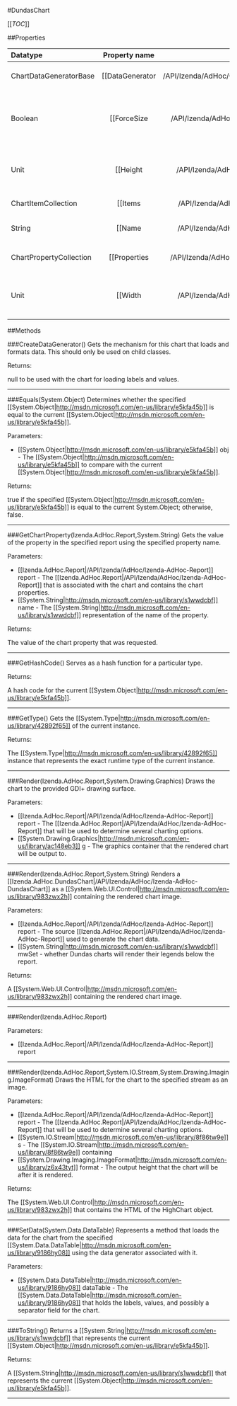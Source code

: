 #DundasChart

[[_TOC_]]

##Properties

|Datatype|Property name|Property description|Default Value|
|:-------|:----------:|:-----------------:|:-----------:|
|ChartDataGeneratorBase|[[DataGenerator|/API/Izenda/AdHoc/CodeSamples/Izenda_AdHoc_Chart_DataGenerator]]| Gets the data generation mechanism that will be used for this chart. |inherited from concrete class|
|Boolean|[[ForceSize|/API/Izenda/AdHoc/CodeSamples/Izenda_AdHoc_Chart_ForceSize]]| Gets or sets whether the height and width of the chart will be set at a fixed number defined by the chart or dynamic according to size requirements. |inherited from concrete class|
|Unit|[[Height|/API/Izenda/AdHoc/CodeSamples/Izenda_AdHoc_Chart_Height]]| Gets or sets the height of the chart. When not set manually, this defaults to use AdHocSettings.ChartSize.Y. |inherited from concrete class|
|ChartItemCollection|[[Items|/API/Izenda/AdHoc/CodeSamples/Izenda_AdHoc_Chart_Items]]|Gets the list of [[Izenda.AdHoc.ChartItem|/API/Izenda/AdHoc/Izenda-AdHoc-ChartItem]] objects that form the labels and values for the chart.|inherited from concrete class|
|String|[[Name|/API/Izenda/AdHoc/CodeSamples/Izenda_AdHoc_Chart_Name]]| Gets or sets the name that identifies what type of chart is being created. |inherited from concrete class|
|ChartPropertyCollection|[[Properties|/API/Izenda/AdHoc/CodeSamples/Izenda_AdHoc_Chart_Properties]]| Gets the collection of chart properties that are used to control various settings. |inherited from concrete class|
|Unit|[[Width|/API/Izenda/AdHoc/CodeSamples/Izenda_AdHoc_Chart_Width]]| Gets or sets the width of the chart. When not set manually, this defaults to use AdHocSettings.ChartSize.X. |inherited from concrete class|


##Methods

###CreateDataGenerator()
 Gets the mechanism for this chart that loads and formats data. This should only be used on child classes. 





Returns:

null to be used with the chart for loading labels and values.


---


###Equals(System.Object)
Determines whether the specified [[System.Object|http://msdn.microsoft.com/en-us/library/e5kfa45b]] is equal to the current [[System.Object|http://msdn.microsoft.com/en-us/library/e5kfa45b]].

Parameters: 

* [[System.Object|http://msdn.microsoft.com/en-us/library/e5kfa45b]] obj  - The [[System.Object|http://msdn.microsoft.com/en-us/library/e5kfa45b]] to compare with the current [[System.Object|http://msdn.microsoft.com/en-us/library/e5kfa45b]].





Returns:

true if the specified [[System.Object|http://msdn.microsoft.com/en-us/library/e5kfa45b]] is equal to the current System.Object; otherwise, false.


---


###GetChartProperty(Izenda.AdHoc.Report,System.String)
 Gets the value of the property in the specified report using the specified property name. 

Parameters: 

* [[Izenda.AdHoc.Report|/API/Izenda/AdHoc/Izenda-AdHoc-Report]] report  - The [[Izenda.AdHoc.Report|/API/Izenda/AdHoc/Izenda-AdHoc-Report]] that is associated with the chart and contains the chart properties.
* [[System.String|http://msdn.microsoft.com/en-us/library/s1wwdcbf]] name  - The [[System.String|http://msdn.microsoft.com/en-us/library/s1wwdcbf]] representation of the name of the property.





Returns:

The value of the chart property that was requested.


---


###GetHashCode()
 Serves as a hash function for a particular type.  





Returns:

A hash code for the current [[System.Object|http://msdn.microsoft.com/en-us/library/e5kfa45b]].


---


###GetType()
Gets the [[System.Type|http://msdn.microsoft.com/en-us/library/42892f65]] of the current instance.





Returns:

The [[System.Type|http://msdn.microsoft.com/en-us/library/42892f65]] instance that represents the exact runtime type of the current instance.


---


###Render(Izenda.AdHoc.Report,System.Drawing.Graphics)
 Draws the chart to the provided GDI+ drawing surface. 

Parameters: 

* [[Izenda.AdHoc.Report|/API/Izenda/AdHoc/Izenda-AdHoc-Report]] report  - The [[Izenda.AdHoc.Report|/API/Izenda/AdHoc/Izenda-AdHoc-Report]] that will be used to determine several charting options.
* [[System.Drawing.Graphics|http://msdn.microsoft.com/en-us/library/ac148eb3]] g  - The graphics container that the rendered chart will be output to.






---


###Render(Izenda.AdHoc.Report,System.String)
Renders a [[Izenda.AdHoc.DundasChart|/API/Izenda/AdHoc/Izenda-AdHoc-DundasChart]] as a [[System.Web.UI.Control|http://msdn.microsoft.com/en-us/library/983zwx2h]] containing the rendered chart image.

Parameters: 

* [[Izenda.AdHoc.Report|/API/Izenda/AdHoc/Izenda-AdHoc-Report]] report  - The source [[Izenda.AdHoc.Report|/API/Izenda/AdHoc/Izenda-AdHoc-Report]] used to generate the chart data.
* [[System.String|http://msdn.microsoft.com/en-us/library/s1wwdcbf]] mwSet  - whether Dundas charts will render their legends below the report.





Returns:

A [[System.Web.UI.Control|http://msdn.microsoft.com/en-us/library/983zwx2h]] containing the rendered chart image.


---


###Render(Izenda.AdHoc.Report)


Parameters: 

* [[Izenda.AdHoc.Report|/API/Izenda/AdHoc/Izenda-AdHoc-Report]] report 






---


###Render(Izenda.AdHoc.Report,System.IO.Stream,System.Drawing.Imaging.ImageFormat)
 Draws the HTML for the chart to the specified stream as an image. 

Parameters: 

* [[Izenda.AdHoc.Report|/API/Izenda/AdHoc/Izenda-AdHoc-Report]] report  - The [[Izenda.AdHoc.Report|/API/Izenda/AdHoc/Izenda-AdHoc-Report]] that will be used to determine several charting options.
* [[System.IO.Stream|http://msdn.microsoft.com/en-us/library/8f86tw9e]] s  - The [[System.IO.Stream|http://msdn.microsoft.com/en-us/library/8f86tw9e]] containing
* [[System.Drawing.Imaging.ImageFormat|http://msdn.microsoft.com/en-us/library/z6x43tyt]] format  - The output height that the chart will be after it is rendered.





Returns:

The [[System.Web.UI.Control|http://msdn.microsoft.com/en-us/library/983zwx2h]] that contains the HTML of the HighChart object.


---


###SetData(System.Data.DataTable)
Represents a method that loads the data for the chart from the specified [[System.Data.DataTable|http://msdn.microsoft.com/en-us/library/9186hy08]] using the data generator associated with it.

Parameters: 

* [[System.Data.DataTable|http://msdn.microsoft.com/en-us/library/9186hy08]] dataTable  - The [[System.Data.DataTable|http://msdn.microsoft.com/en-us/library/9186hy08]] that holds the labels, values, and possibly a separator field for the chart.






---


###ToString()
Returns a [[System.String|http://msdn.microsoft.com/en-us/library/s1wwdcbf]] that represents the current [[System.Object|http://msdn.microsoft.com/en-us/library/e5kfa45b]].





Returns:

A [[System.String|http://msdn.microsoft.com/en-us/library/s1wwdcbf]] that represents the current [[System.Object|http://msdn.microsoft.com/en-us/library/e5kfa45b]].


---


